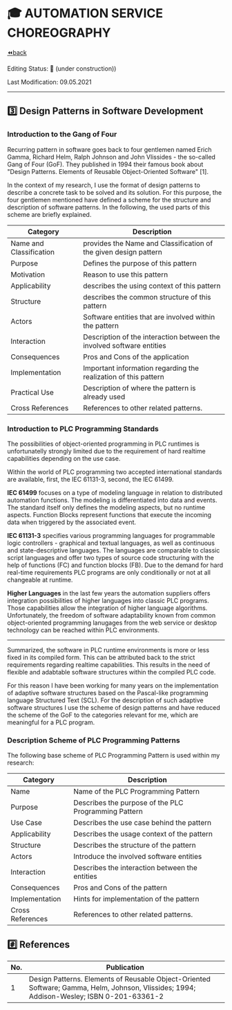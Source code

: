 # :mortar_board: AUTOMATION SERVICE CHOREOGRAPHY

[:rewind:back](../README.md)

Editing Status: :construction: (under construction))

Last Modification: 09.05.2021

---
## :three: Design Patterns in Software Development

### Introduction to the Gang of Four

Recurring pattern in software goes back to four gentlemen named Erich Gamma, Richard Helm, Ralph Johnson and John Vlissides - the so-called Gang of Four (GoF). They published in 1994 their famous book about "Design Patterns. Elements of Reusable Object-Oriented Software" [1].

In the context of my research, I use the format of design patterns to describe a concrete task to be solved and its solution. For this purpose, the four gentlemen mentioned have defined a scheme for the structure and description of software patterns. In the following, the used parts of this scheme are briefly explained.


Category  | Description
---       | ---
Name and Classification  | provides the Name and Classification of the given design pattern
Purpose                  | Defines the purpose of this pattern
Motivation               | Reason to use this pattern
Applicability            | describes the using context of this pattern
Structure                | describes the common structure of this pattern
Actors                   | Software entities that are involved within the pattern
Interaction              | Description of the interaction between the involved software entities
Consequences             | Pros and Cons of the application
Implementation           | Important information regarding the realization of this pattern
Practical Use            | Description of where the pattern is already used
Cross References         | References to other related patterns.


### Introduction to PLC Programming Standards

The possibilities of object-oriented programming in PLC runtimes is unfortunatelly strongly limited due to the requirement of hard realtime capabilities depending on the use case. 

Within the world of PLC programming two accepted international standards are available, first, the IEC 61131-3, second, the IEC 61499. 

**IEC 61499** focuses on a type of modeling language in relation to distributed automation functions. The modeling is differentiated into data and events. The standard itself only defines the modeling aspects, but no runtime aspects. Function Blocks represent functions that execute the incoming data when triggered by the associated event. 

**IEC 61131-3** specifies various programming languages for programmable logic controllers - graphical and textual languages, as well as continuous and state-descriptive languages. The languages are comparable to classic script languages and offer two types of source code structuring with the help of functions (FC) and function blocks (FB). Due to the demand for hard real-time requirements PLC programs are only conditionally or not at all changeable at runtime. 

**Higher Languages** in the last few years the automation suppliers offers integration possibilities of higher languages into classic PLC programs. Those capabilities allow the integration of higher language algorithms. Unfortunately, the freedom of software adaptability known from common object-oriented programming lanugages from the web service or desktop technology can be reached within PLC environments.

---
Summarized, the software in PLC runtime environments is more or less fixed in its compiled form. This can be attributed back to the strict requirements regarding realtime capabilities. This results in the need of flexible and adabtable software structures within the compiled PLC code.

For this reason I have been working for many years on the implementation of adaptive software structures based on the Pascal-like programming language Structured Text (SCL). For the description of such adaptive software structures I use the scheme of design patterns and have reduced the scheme of the GoF to the categories relevant for me, which are meaningful for a PLC program.

### Description Scheme of PLC Programming Patterns

The following base scheme of PLC Programming Pattern is used within my research: 

Category  | Description
---       | ---
Name                | Name of the PLC Programming Pattern
Purpose             | Describes the purpose of the PLC Programming Pattern
Use Case            | Describes the use case behind the pattern
Applicability       | Describes the usage context of the pattern
Structure           | Describes the structure of the pattern
Actors              | Introduce the involved software entities 
Interaction         | Describes the interaction between the entities
Consequences        | Pros and Cons of the pattern
Implementation      | Hints for implementation of the pattern
Cross References    | References to other related patterns.

## :hash: References

No. | Publication
--- | ---
1 | Design Patterns. Elements of Reusable Object-Oriented Software; Gamma, Helm, Johnson, Vlissides; 1994; Addison-Wesley; ISBN 0-201-63361-2

